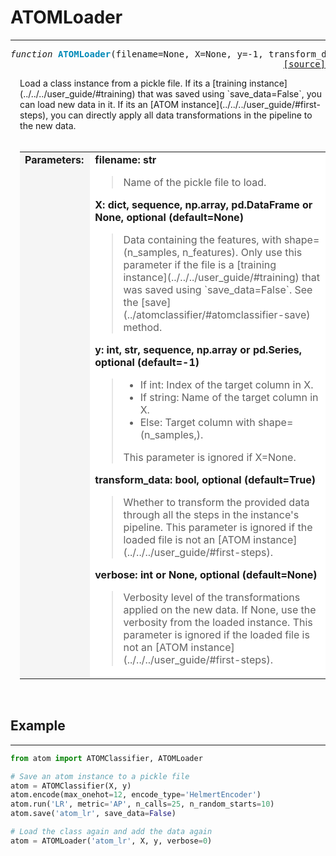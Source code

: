 # ATOMLoader
------------

<a name="atom"></a>
<pre><em>function</em> <strong style="color:#008AB8">ATOMLoader</strong>(filename=None, X=None, y=-1, transform_data=True, verbose=None)
<div align="right"><a href="https://github.com/tvdboom/ATOM/blob/master/atom/api.py#L25">[source]</a></div></pre>
<div style="padding-left:3%">
Load a class instance from a pickle file. If its a
 [training instance](../../../user_guide/#training) that was saved using
 `save_data=False`, you can load new data in it. If its an
 [ATOM instance](../../../user_guide/#first-steps), you can directly apply all data
 transformations in the pipeline to the new data.
<br /><br />
<table width="100%">
<tr>
<td width="15%" style="vertical-align:top; background:#F5F5F5;"><strong>Parameters:</strong></td>
<td width="75%" style="background:white;">
<strong>filename: str</strong>
<blockquote>
Name of the pickle file to load.
</blockquote>
<strong>X: dict, sequence, np.array, pd.DataFrame or None, optional (default=None)</strong>
<blockquote>
Data containing the features, with shape=(n_samples, n_features). Only use this
 parameter if the file is a [training instance](../../../user_guide/#training) that
 was saved using `save_data=False`. See the [save](../atomclassifier/#atomclassifier-save)
 method.
</blockquote>
<strong>y: int, str, sequence, np.array or pd.Series, optional (default=-1)</strong>
<blockquote>
<ul>
<li>If int: Index of the target column in X.</li>
<li>If string: Name of the target column in X.</li>
<li>Else: Target column with shape=(n_samples,).</li>
</ul>
This parameter is ignored if X=None.
</blockquote>
<strong>transform_data: bool, optional (default=True)</strong>
<blockquote>
Whether to transform the provided data through all the steps in the instance's
 pipeline. This parameter is ignored if the loaded file is not an
 [ATOM instance](../../../user_guide/#first-steps).
</blockquote>
<strong>verbose: int or None, optional (default=None)</strong>
<blockquote>
Verbosity level of the transformations applied on the new data. If None, use the
 verbosity from the loaded instance. This parameter is ignored if the loaded file
 is not an [ATOM instance](../../../user_guide/#first-steps).
</blockquote>
</tr>
</table>
</div>
<br />



## Example
----------
```python
from atom import ATOMClassifier, ATOMLoader

# Save an atom instance to a pickle file
atom = ATOMClassifier(X, y)
atom.encode(max_onehot=12, encode_type='HelmertEncoder')
atom.run('LR', metric='AP', n_calls=25, n_random_starts=10)
atom.save('atom_lr', save_data=False)

# Load the class again and add the data again
atom = ATOMLoader('atom_lr', X, y, verbose=0)
```
